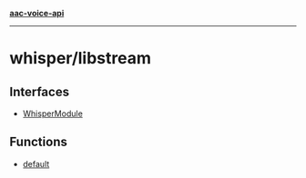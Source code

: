 [**aac-voice-api**](../../api-specification.md)

***

# whisper/libstream

## Interfaces

- [WhisperModule](interfaces/WhisperModule.md)

## Functions

- [default](functions/default.md)
